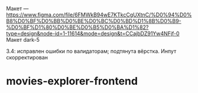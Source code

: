 Макет — https://www.figma.com/file/6FMWkB94wE7KTkcCgUXtnC/%D0%94%D0%B8%D0%BF%D0%BB%D0%BE%D0%BC%D0%BD%D1%8B%D0%B9-%D0%BF%D1%80%D0%BE%D0%B5%D0%BA%D1%82?type=design&node-id=1-11614&mode=design&t=CCajbDZ91Yw4NFjf-0 
Макет dark-5

3.4: исправлен ошибки по валидаторам; подтянута вёрстка. Инпут скорректирован
# movies-explorer-frontend
